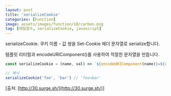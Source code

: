 ```yaml
---
layout: post
title: 'serializeCookie'
categories: [Function]
image: assets/images/function/18/carbon.png
tag: [매일함수, serializeCookie, javascript]
---
```


serializeCookie. 쿠키 이름 - 값 쌍을 Set-Cookie 헤더 문자열로 serialize합니다.

템플릿 리터럴과 encodeURIComponent()를 사용하여 적절한 문자열을 만듭니다.

```javascript
const serializeCookie = (name, val) => `${encodeURIComponent(name)}=${encodeURIComponent(val)}`

// 예시
serializeCookie('foo', 'bar') // 'foo=bar'
```

[출처: [http://30.surge.sh/](http://30.surge.sh/)]
